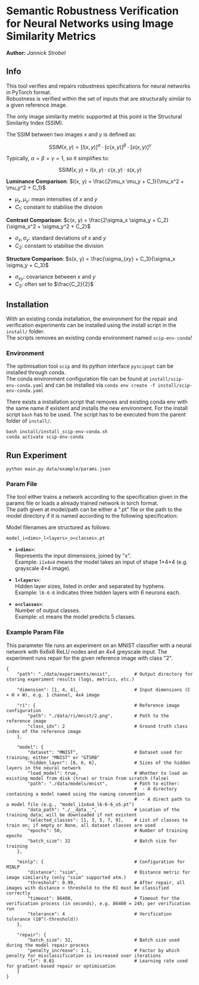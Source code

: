 # Semantic Robustness Verification for Neural Networks using Image Similarity Metrics

**Author:** *Jannick Strobel*

## Info

This tool verifies and repairs robustness specifications for neural networks in PyTorch format. \
Robustness is verified within the set of inputs that are structurally similar to a given reference image.

The only image similarity metric supported at this point is the Structural Similarity Index (SSIM).

The SSIM between two images $x$ and $y$ is defined as:

$$
\text{SSIM}(x, y) = [l(x, y)]^\alpha \cdot [c(x, y)]^\beta \cdot [s(x, y)]^\gamma
$$

Typically, $\alpha = \beta = \gamma = 1$, so it simplifies to:

$$
\text{SSIM}(x, y) = l(x, y) \cdot c(x, y) \cdot s(x, y)
$$

 **Luminance Comparison**: $l(x, y) = \frac{2\mu_x \mu_y + C_1}{\mu_x^2 + \mu_y^2 + C_1}$

- $\mu_x, \mu_y$: mean intensities of $x$ and $y$  
- $C_1$: constant to stabilise the division

**Contrast Comparison**: $c(x, y) = \frac{2\sigma_x \sigma_y + C_2}{\sigma_x^2 + \sigma_y^2 + C_2}$

- $\sigma_x, \sigma_y$: standard deviations of $x$ and $y$  
- $C_2$: constant to stabilise the division

**Structure Comparison**: $s(x, y) = \frac{\sigma_{xy} + C_3}{\sigma_x \sigma_y + C_3}$

- $\sigma_{xy}$: covariance between $x$ and $y$  
- $C_3$: often set to $\frac{C_2}{2}$

## Installation

With an existing conda installation, the environment for the repair and verification experiments can be installed using the install script in the `install/` folder. \
The scripts removes an existing conda environment named `scip-env-conda`!

### Environment

The optimisation tool `scip` and its python interface `pyscipopt` can be installed through conda. \
The conda environment configuration file can be found at `install/scip-env-conda.yaml` and can be installed via `conda env create -f install/scip-env-conda.yaml`

There exists a installation script that removes and existing conda env with the same name if existent and installs the new environment.
For the install script `bash` has to be used. The script has to be executed from the parent folder of `install/`.

`bash install/install_scip-env-conda.sh` \
`conda activate scip-env-conda`

## Run Experiment

`python main.py data/example/params.json`

### Param File

The tool either trains a network according to the specification given in the params file or loads a already trained network in torch format. \
The path given at model/path can be either a ".pt" file or the path to the model directory if it is named according to the following specification:

Model filenames are structured as follows:

`model_i<dims>_l<layers>_o<classes>.pt`

- **`i<dims>`**:  
  Represents the input dimensions, joined by "x".  
  Example: `i1x4x4` means the model takes an input of shape 1×4×4 (e.g. grayscale 4×4 image).

- **`l<layers>`**:  
  Hidden layer sizes, listed in order and separated by hyphens.  
  Example: `l6-6-6` indicates three hidden layers with 6 neurons each.

- **`o<classes>`**:  
  Number of output classes.  
  Example: `o5` means the model predicts 5 classes.  

### Example Param File

This parameter file runs an experiment on an MNIST classifier with a neural network with 6x6x6 ReLU nodes and an 4x4 greyscale input.
The experiment runs repair for the given reference image with class "2".

```text
{
    "path": "./data/experiments/mnist",         # Output directory for storing experiment results (logs, metrics, etc.)

    "dimension": [1, 4, 4],                     # Input dimensions (C × H × W), e.g. 1 channel, 4x4 image

    "ri": {                                     # Reference image configuration
        "path": "./data/ri/mnist/2.png",        # Path to the reference image
        "class_idx": 2                          # Ground truth class index of the reference image
    },

    "model": {
        "dataset": "MNIST",                     # Dataset used for training; either "MNIST" or "GTSRB"
        "hidden_layer": [6, 6, 6],              # Sizes of the hidden layers in the neural network
        "load_model": true,                     # Whether to load an existing model from disk (true) or train from scratch (false)
        "path": "./data/models/mnist",          # Path to either:
                                                #  - A directory containing a model named using the naming convention
                                                #  - A direct path to a model file (e.g., "model_i1x4x4_l6-6-6_o5.pt")
        "data_path": "./__data__",              # Location of the training data; will be downloaded if not existent
        "selected_classes": [1, 3, 5, 7, 9],    # List of classes to train on; if empty or None, all dataset classes are used
        "epochs": 50,                           # Number of training epochs
        "batch_size": 32                        # Batch size for training
    },

    "minlp": {                                  # Configuration for MINLP
        "distance": "ssim",                     # Distance metric for image similarity (only "ssim" supported atm.)
        "threshold": 0.99,                      # After repair, all images with distance > threshold to the RI must be classified correctly
        "timeout": 86400,                       # Timeout for the verification process (in seconds), e.g. 86400 = 24h; per verification run
        "tolerance": 4                          # Verification tolerance (10^(-threshold))
    },

    "repair": {
        "batch_size": 32,                       # Batch size used during the model repair process
        "penalty_increase": 1.1,                # Factor by which penalty for misclassification is increased over iterations
        "lr": 0.01                              # Learning rate used for gradient-based repair or optimisation
    }
}
```

